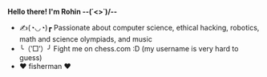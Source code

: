 **Hello there! I'm Rohin --\(˙<>˙)/--**
 - ✍️(◔◡◔)┏  Passionate about computer science, ethical hacking, robotics, math and science olympiads, and music
 - ╰（‵□′）╯ Fight me on chess.com :D (my username is very hard to guess)
 - ❤️ fisherman ❤️
